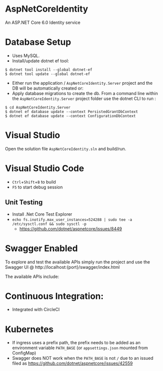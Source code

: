 # AspNetCoreIdentity

An ASP.NET Core 6.0 Identity service

# Database Setup

- Uses MySQL.
- Install/update dotnet ef tool:

```
$ dotnet tool install --global dotnet-ef
$ dotnet tool update --global dotnet-ef
```
- Either run the application / `AspNetCoreIdentity.Server` project and the DB will be automatically created or:
- Apply database migrations to create the db. From a command line within the `AspNetCoreIdentity.Server` project folder use the dotnet CLI to run :

```
$ cd AspNetCoreIdentity.Server
$ dotnet ef database update --context PersistedGrantDbContext
$ dotnet ef database update --context ConfigurationDbContext
```

# Visual Studio

Open the solution file <code>AspNetCoreIdentity.sln</code> and build/run.

# Visual Studio Code

- `Ctrl`+`Shift`+`B` to build
- `F5` to start debug session

## Unit Testing

- Install .Net Core Test Explorer
- `echo fs.inotify.max_user_instances=524288 | sudo tee -a /etc/sysctl.conf && sudo sysctl -p`
  - https://github.com/dotnet/aspnetcore/issues/8449

# Swagger Enabled

To explore and test the available APIs simply run the project and use the Swagger UI @ http://localhost:{port}/swagger/index.html

The available APIs include:

# Continuous Integration:

- Integrated with CircleCI

# Kubernetes

- If ingress uses a prefix path, the prefix needs to be added as an environment variable `PATH_BASE` (or `appsettings.json` mounted from ConfigMap)
- Swagger does NOT work when the `PATH_BASE` is not `/` due to an issued filed as https://github.com/dotnet/aspnetcore/issues/42559
